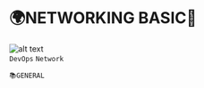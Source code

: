 # 🌍NETWORKING BASIC🔗

![alt text](https://www.siliconrepublic.com/wp-content/uploads/2014/12/201308/network-engineering-meme.jpg)
<br>
`DevOps` `Network`

`📚GENERAL`
